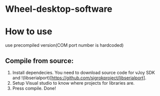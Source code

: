 # Wheel-desktop-software
# How to use
use precompiled version(COM port number is hardcoded)
## Compile from source:
  1. Install dependecies. You need to download source code for vJoy SDK and !(libserialport)[https://github.com/sigrokproject/libserialport].
  2. Setup Visual studio to know where projects for libraries are.
  3. Press compile. Done!
